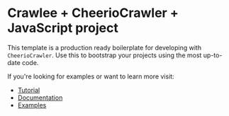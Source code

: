 # Crawlee + CheerioCrawler + JavaScript project

This template is a production ready boilerplate for developing with `CheerioCrawler`. Use this to bootstrap your projects using the most up-to-date code.

If you're looking for examples or want to learn more visit:

- [Tutorial](https://crawlee.dev/js/docs/guides/cheerio-crawler-guide)
- [Documentation](https://crawlee.dev/js/api/cheerio-crawler/class/CheerioCrawler)
- [Examples](https://crawlee.dev/js/docs/examples/cheerio-crawler)
